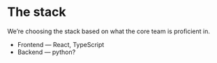 # The stack

We’re choosing the stack based on what the core team is proficient in.

- Frontend — React, TypeScript
- Backend — python?
